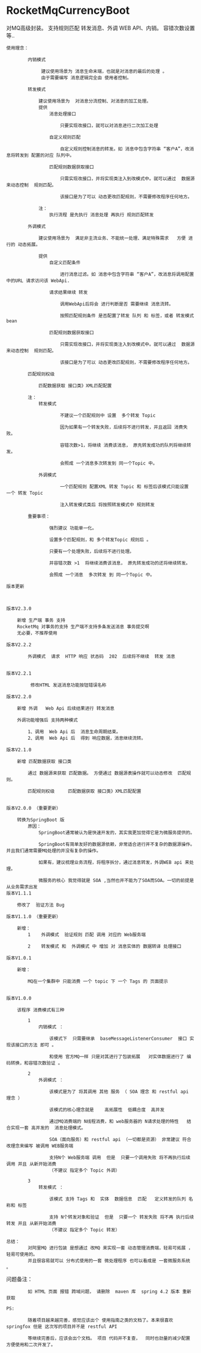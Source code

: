 # RocketMqCurrencyBoot
对MQ高级封装。 支持规则匹配 转发消息、外调 WEB API、内销。 容错次数设置等..

    
    使用理念：
    
			内销模式 
				
				 建议使用场景为 消息生命末端，也就是对消息的最后的处理 。
				 由于需要编写 消息逻辑完全由 使用者控制。
				 
			转发模式
				
				建议使用场景为  对消息分流控制、对消息的加工处理。
				提供 
					消息处理接口
					
					 	只要实现改接口，就可以对消息进行二次加工处理
					 	
				   	自定义规则匹配
				   	
				   		自定义规则控制消息的转发。如 消息中包含字符串 “客户A”，改消息将转发到 配置的对应 队列中。
				   	
				   	匹配规则数据获取接口
				   	
				   		只需实现改接口，并将实现类注入到改模式中。就可以通过  数据源来动态控制  规则匹配。
				   	
				   		该接口是为了可以 动态更改匹配规则，不需要修改程序任何地方。
				   		
				注：
					执行流程 是先执行 消息处理 再执行 规则匹配转发
						
			外调模式  
				
				建议使用场景为  满足非主流业务、不能统一处理、满足特殊需求   方便 进行的 动态拓展。 
				
				提供   
					自定义匹配条件 
					
						进行消息过滤。如 消息中包含字符串 “客户A”，改消息将调用配置中的URL 请求访问该 WebApi.
					
					请求结果继续 转发
					
						调用WebApi后将会 进行判断是否 需要继续 消息流转。
					
						按照匹配规则条件 是否配置了转发 队列 和 标签，或者 转发模式 bean 
					
					匹配规则数据获取接口
				   	
				   		只需实现改接口，并将实现类注入到改模式中。就可以通过  数据源来动态控制  规则匹配。
				   	
				   		该接口是为了可以 动态更改匹配规则，不需要修改程序任何地方。
														 
			匹配规则权级     
				
				匹配数据获取 接口类》XML匹配配置 
				
			注：
				转发模式
				
				 		不建议一个匹配规则中 设置  多个转发 Topic
				 	
						因为如果有一个转发失败，后续将不进行转发，并且返回 消费失败。
						
						容错次数>1，将继续 消费该消息， 原先转发成功的队列将继续转发。
						
						会照成 一个消息多次转发到 同一个Topic 中。
						
				外调模式
				
						一个匹配规则 配置XML 转发 Topic 和 标签后该模式只能设置 一个 转发 Topic 
						
						注入转发模式类后 将按照转发模式中 规则转发
				
			重要事项：
			
					强烈建议 功能单一化。
					
					设置多个匹配规则，和 多个转发Topic 规则后 。
					
					只要有一个处理失败，后续将不进行处理。
					
					并容错次数 >1  将继续消费该消息， 原先转发成功的还将继续转发。
					
					会照成 一个消息  多次转发 到 同一个Topic 中。
				
    版本更新
				
 
	
	版本V2.3.0
	
		新增 生产端 事务 支持    
		RocketMq 对事务的支持 生产端不支持多条发送消息 事务提交啊
		无必要，不推荐使用
	  
	版本V2.2.2
	  		
	  		外调模式  请求  HTTP 响应 状态码  202  后续将不继续  转发 消息	  
	
	  
	版本V2.2.1
	
	       	 修改HTML 发送消息功能按钮错误名称	

	版本V2.2.0		

      	新增 外调	Web Api 后续结果进行 转发消息
        		
		外调功能增强后 支持两种模式
        			
        	1、调用  Web Api 后  消息生命周期结束。
        	2、调用  Web Api 后  得到 响应数据，消息继续流转。
			
	版本V2.1.0

		新增 匹配数据获取 接口类
        	
			通过 数据源来获取 匹配数据。 方便通过 数据源表操作就可以动态修改  匹配规则。 
        		
			匹配规则权级     匹配数据获取 接口类》XML匹配配置 
    		
    		
	版本V2.0.0 （重要更新）
	
		转换为SpringBoot 版
        	原因：
        		SpringBoot通常被认为是快速开发的，其实我更加觉得它是为微服务提供的。
        			
        		SpringBoot有简单友好的数据源依赖，非常适合进行并不复杂的数据源操作。并且我们通常需要MQ处理的并没有复杂的操作。
        			
        		如果有，建议梳理业务流程，将程序拆分，通过消息转发，外调WEB api 来处理。
        			
        		微服务的核心 我觉得就是 SOA ,当然也并不能为了SOA而SOA。一切的前提是从业务需求出发	
	版本V1.1.1
	
		修改了  验证方法 Bug
      	  
	版本V1.1.0 （重要更新）

		新增：
			1	 外调模式  验证规则 匹配 调用 对应的 Web服务端
        	  
			2	 转发模式 和  外调模式 中 增加 对 消息实体的 数据转译 处理接口	
        		
	版本V1.0.1
			
		新增：
			
			MQ在一个集群中 只能消费 一个 topic 下 一个 Tags 的 页面提示     		
		          
		          
	版本V1.0.0

		该程序 消费模式有三种
			
			1
				内销模式 ：
					
					该模式下  只需要继承  baseMessageListenerConsumer  接口 实现该接口的方法 即可 。
					
					和使用 官方MQ一样 只是对其进行了包装拓展   对实体数据进行了 编码转换，和容错次数验证 。
        				
			2  
				外调模式 ：
        			
					该模式是为了 将其调用 其他 服务 （ SOA 理念 和 restful api 理念 ） 
        				
					该模式的核心理念就是    高拓展性  低耦合度  高并发
        				
					通过MQ消费端的 N线程消费，和 web服务器的 N请求处理的特性   结合实现一套 高并发的  消息处理模式。 	
        				
					SOA（面向服务）和 restful api （一切都是资源） 非常建议 符合 改理念来编写 被调用 WEB服务端
        				
					支持N个 Web服务端 调用  但是  只要一个调用失败 将不再执行后续 调用 并且 从新开始消费  
					（不建议 指定多个 Topic 外调）
        			
			3 
				转发模式 ：
        			
					该模式 支持 Tags 和  实体  数据信息  匹配   定义转发的队列 名称和 标签
        				
					支持 N个转发对象和验证  但是  只要一个 转发失败 将不再 执行后续转发 并且 从新开始消费
					（不建议 指定多个 Topic 转发）       
			
	总结：
			对阿里MQ 进行包装 是想通过 改MQ 来实现一套 动态管理消费端，轻易可拓展 ，轻易可使用的。
			并且很容易就可以 分布式使用的一套 微处理程序 也可以看成是 一套微服务系统 。			


  问题备注：
      	
			如 HTML 页面 报错 跨域问题， 请删除  maven 库  spring 4.2 版本 重新获取	  

	PS:
    
			随着项目越来越完善，感觉应该出个 使用指南之类的文档了。本来很喜欢 springfox 但是 这次写的项目并不是 restful API
     
			等继续完善后，应该会出个文档。 项目 代码并不复查，  同时也劲量的减少配置 方便使用和二次开发了。
     	

